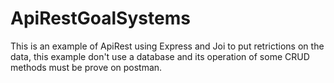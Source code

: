 # ApiRestGoalSystems
This is an example of ApiRest using Express and Joi to put retrictions on the data, this example don't use a database and its operation of some CRUD methods must be prove on postman.



